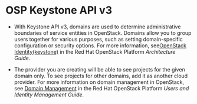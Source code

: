 # OSP Keystone API v3

- With Keystone API v3, domains are used to determine administrative boundaries of service entities in OpenStack. Domains allow you to group users together for various purposes, such as setting domain-specific configuration or security options. For more information, see[OpenStack Identity(keystone)](https://access.redhat.com/documentation/en-us/red_hat_openstack_platform/11/html-single/architecture_guide/#comp-identity) in the Red Hat OpenStack Platform *Architecture Guide*.

- The provider you are creating will be able to see projects for the given domain only. To see projects for other domains, add it as another cloud provider. For more information on domain management in OpenStack, see [Domain Management](https://access.redhat.com/documentation/en-us/red_hat_openstack_platform/11/html-single/users_and_identity_management_guide/#Domains) in the Red Hat OpenStack Platform *Users and Identity Management Guide*.
